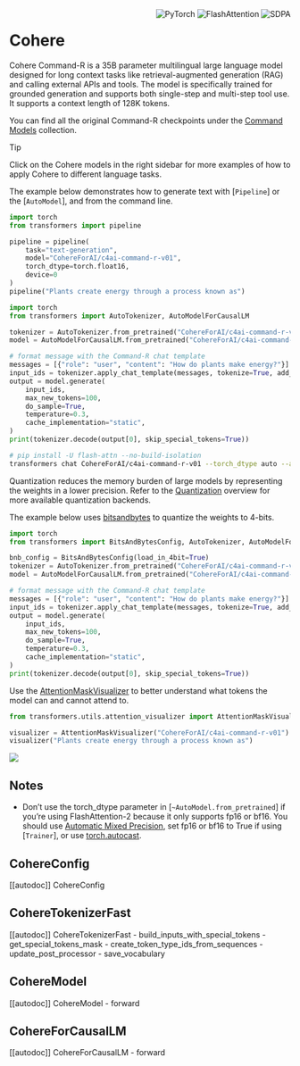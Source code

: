 <div style="float: right;">
    <div class="flex flex-wrap space-x-1">
        <img alt="PyTorch" src="https://img.shields.io/badge/PyTorch-DE3412?style=flat&logo=pytorch&logoColor=white">
        <img alt="FlashAttention" src="https://img.shields.io/badge/%E2%9A%A1%EF%B8%8E%20FlashAttention-eae0c8?style=flat">
        <img alt="SDPA" src="https://img.shields.io/badge/SDPA-DE3412?style=flat&logo=pytorch&logoColor=white">
    </div>
</div>


# Cohere

Cohere Command-R is a 35B parameter multilingual large language model designed for long context tasks like retrieval-augmented generation (RAG) and calling external APIs and tools. The model is specifically trained for grounded generation and supports both single-step and multi-step tool use. It supports a context length of 128K tokens.

You can find all the original Command-R checkpoints under the [Command Models](https://huggingface.co/collections/CohereForAI/command-models-67652b401665205e17b192ad) collection.


> [!TIP]
> Click on the Cohere models in the right sidebar for more examples of how to apply Cohere to different language tasks.

The example below demonstrates how to generate text with [`Pipeline`] or the [`AutoModel`], and from the command line.

<hfoptions id="usage">
<hfoption id="Pipeline">

```python
import torch
from transformers import pipeline

pipeline = pipeline(
    task="text-generation",
    model="CohereForAI/c4ai-command-r-v01",
    torch_dtype=torch.float16,
    device=0
)
pipeline("Plants create energy through a process known as")
```

</hfoption>
<hfoption id="AutoModel">

```python
import torch
from transformers import AutoTokenizer, AutoModelForCausalLM

tokenizer = AutoTokenizer.from_pretrained("CohereForAI/c4ai-command-r-v01")
model = AutoModelForCausalLM.from_pretrained("CohereForAI/c4ai-command-r-v01", torch_dtype=torch.float16, device_map="auto", attn_implementation="sdpa")

# format message with the Command-R chat template
messages = [{"role": "user", "content": "How do plants make energy?"}]
input_ids = tokenizer.apply_chat_template(messages, tokenize=True, add_generation_prompt=True, return_tensors="pt").to("cuda")
output = model.generate(
    input_ids,
    max_new_tokens=100,
    do_sample=True,
    temperature=0.3,
    cache_implementation="static",
)
print(tokenizer.decode(output[0], skip_special_tokens=True))
```

</hfoption>
<hfoption id="transformers CLI">

```bash
# pip install -U flash-attn --no-build-isolation
transformers chat CohereForAI/c4ai-command-r-v01 --torch_dtype auto --attn_implementation flash_attention_2
```

</hfoption>
</hfoptions>

Quantization reduces the memory burden of large models by representing the weights in a lower precision. Refer to the [Quantization](../quantization/overview) overview for more available quantization backends.

The example below uses [bitsandbytes](../quantization/bitsandbytes) to quantize the weights to 4-bits.

```python
import torch
from transformers import BitsAndBytesConfig, AutoTokenizer, AutoModelForCausalLM

bnb_config = BitsAndBytesConfig(load_in_4bit=True)
tokenizer = AutoTokenizer.from_pretrained("CohereForAI/c4ai-command-r-v01")
model = AutoModelForCausalLM.from_pretrained("CohereForAI/c4ai-command-r-v01", torch_dtype=torch.float16, device_map="auto", quantization_config=bnb_config, attn_implementation="sdpa")

# format message with the Command-R chat template
messages = [{"role": "user", "content": "How do plants make energy?"}]
input_ids = tokenizer.apply_chat_template(messages, tokenize=True, add_generation_prompt=True, return_tensors="pt").to("cuda")
output = model.generate(
    input_ids,
    max_new_tokens=100,
    do_sample=True,
    temperature=0.3,
    cache_implementation="static",
)
print(tokenizer.decode(output[0], skip_special_tokens=True))
```

Use the [AttentionMaskVisualizer](https://github.com/huggingface/transformers/blob/beb9b5b02246b9b7ee81ddf938f93f44cfeaad19/src/transformers/utils/attention_visualizer.py#L139) to better understand what tokens the model can and cannot attend to.

```py
from transformers.utils.attention_visualizer import AttentionMaskVisualizer

visualizer = AttentionMaskVisualizer("CohereForAI/c4ai-command-r-v01")
visualizer("Plants create energy through a process known as")
```

<div class="flex justify-center">
    <img src="https://huggingface.co/datasets/huggingface/documentation-images/resolve/main/transformers/model_doc/cohere-attn-mask.png"/>
</div>


## Notes
- Don’t use the torch_dtype parameter in [`~AutoModel.from_pretrained`] if you’re using FlashAttention-2 because it only supports fp16 or bf16. You should use [Automatic Mixed Precision](https://pytorch.org/tutorials/recipes/recipes/amp_recipe.html), set fp16 or bf16 to True if using [`Trainer`], or use [torch.autocast](https://pytorch.org/docs/stable/amp.html#torch.autocast).

## CohereConfig

[[autodoc]] CohereConfig

## CohereTokenizerFast

[[autodoc]] CohereTokenizerFast
    - build_inputs_with_special_tokens
    - get_special_tokens_mask
    - create_token_type_ids_from_sequences
    - update_post_processor
    - save_vocabulary

## CohereModel

[[autodoc]] CohereModel
    - forward


## CohereForCausalLM

[[autodoc]] CohereForCausalLM
    - forward

